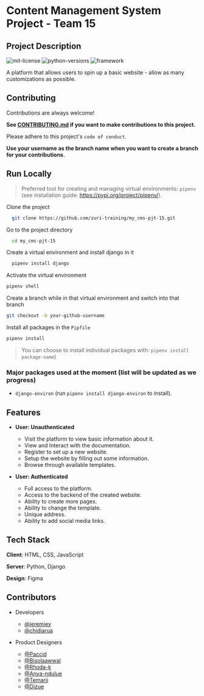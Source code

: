 # Content Management System Project - Team 15

## Project Description

![mit-license](https://img.shields.io/badge/license-MIT-brightgreen) ![python-versions](https://img.shields.io/badge/python-3.7%20%7C%203.8%20%7C%203.9%20%7C%203.10-blue) ![framework](https://img.shields.io/badge/framework-django-blue)

A platform that allows users to spin up a basic website - allow as many customizations as possible.

## Contributing

Contributions are always welcome!

**See [CONTRIBUTING.md](https://github.com/zuri-training/my_cms-pjt-15/blob/main/CONTRIBUTING.md) if you want to make contributions to this project.**

Please adhere to this project's `code of conduct`.

**Use your username as the branch name when you want to create a branch for your contributions.**

## Run Locally

> Preferred tool for creating and managing virtual environments: `pipenv` (see installation guide: <https://pypi.org/project/pipenv/>).

Clone the project

```bash
  git clone https://github.com/zuri-training/my_cms-pjt-15.git
```

Go to the project directory

```bash
  cd my_cms-pjt-15
```

Create a virtual environment and install django in it

```bash
  pipenv install django
```

Activate the virtual environment

```bash
pipenv shell
```

Create a branch while in that virtual environment and switch into that branch

```bash
git checkout -b your-github-username
```

Install all packages in the `Pipfile`

```bash
pipenv install
```

> You can choose to install individual packages with: `pipenv install package-name`)

### Major packages used at the moment (list will be updated as we progress)

- `django-environ` (run `pipenv install django-environ` to install).

## Features

- **User: Unauthenticated**
  - Visit the platform to view basic information about it.
  - View and Interact with the documentation.
  - Register to set up a new website.
  - Setup the website by filling out some information.
  - Browse through available templates.

- **User: Authenticated**
  - Full access to the platform.
  - Access to the backend of the created website.
  - Ability to create more pages.
  - Ability to change the template.
  - Unique address.
  - Ability to add social media links.

## Tech Stack

**Client**: HTML, CSS, JavaScript

**Server**: Python, Django

**Design**: Figma

## Contributors

- Developers
  - [@jeremiey](https://www.github.com/jeremiey)
  - [@chidiarua](https://www.github.com/chidiarua)

- Product Designers
  - [@Paccid](https://www.github.com/Paccid)
  - [@Bisolaawwal](https://www.github.com/Bisolaawwal)
  - [@Rhoda-k](https://www.github.com/Rhoda-k)
  - [@Anya-ndulue](https://www.github.com/Anya-ndulue)
  - [@Temarii](https://www.github.com/Temarii)
  - [@Dizue](https://www.github.com/Dizue)

<!-- [@magnificientStudios](https://www.github.com/magnificientStudios)
- [@optimistictech](https://www.github.com/optimistictech)
- [@alvanokey](https://www.github.com/alvanokey)
- [@musoye](https://www.github.com/musoye)
- [@yusufadegbite](https://www.github.com/yusufadegbite)
- [@Noble101](https://www.github.com/Noble101)
- [@emmyrald](https://www.github.com/emmyrald)
- [@jonathanwambua](https://www.github.com/jonathanwambua)
- [@steph-ayo](https://www.github.com/steph-ayo)
- [@BioMeindinyo](https://www.github.com/BioMeindinyo)
- [@Usenmfon](https://www.github.com/Usenmfon)
- [@Emmanuel-Etukudo](https://www.github.com/Emmanuel-Etukudo)
- [@Joshua-Ogunwoolu](https://github.com/Joshua-Ogunwoolu)
- [@Prideland-okoi](https://github.com/Prideland-okoi) -->
